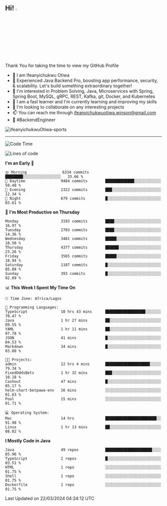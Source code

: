 <!-- BLOG-POST-LIST:START --><!-- BLOG-POST-LIST:END -->

## Hi! <img src="https://media.giphy.com/media/hvRJCLFzcasrR4ia7z/giphy.gif" width="4%"> 

Thank You for taking the time to view my GitHub Profile

- 👋 I am Ifeanyichukwu Otiwa
- 🚀 Experienced Java Backend Pro, boosting app performance, security, & scalability. Let's build something extraordinary together!
- 👀 I'm interested in Problem Solving, Java, Microservices with Spring, Spring Boot, MySQL, gRPC, REST, Kafka, git, Docker, and Kubernetes
- 🌱 I am a fast learner and I'm currently learning and improving my skills
- 💞️ I'm looking to collaborate on any interesting projects
- 📫 You can reach me through ifeanyichukwuotiwa.winson@gmail.com
- 🚀 #BackendEngineer

<p align="left" marginTop="10px"> <img src="https://komarev.com/ghpvc/?username=ifeanyichukwuOtiwa-sports&label=Profile%20views&color=0e75b6&style=for-the-badge" alt="ifeanyichukwuOtiwa-sports" /> </p>

***

<!--START_SECTION:waka-->
![Code Time](http://img.shields.io/badge/Code%20Time-2%2C330%20hrs%2038%20mins-blue)

![Lines of code](https://img.shields.io/badge/From%20Hello%20World%20I%27ve%20Written-4.3%20million%20lines%20of%20code-blue)

**I'm an Early 🐤** 

```text
🌞 Morning                6334 commits        ████████░░░░░░░░░░░░░░░░░   33.66 % 
🌆 Daytime                9484 commits        █████████████░░░░░░░░░░░░   50.40 % 
🌃 Evening                2322 commits        ███░░░░░░░░░░░░░░░░░░░░░░   12.34 % 
🌙 Night                  679 commits         █░░░░░░░░░░░░░░░░░░░░░░░░   03.61 % 
```
📅 **I'm Most Productive on Thursday** 

```text
Monday                   3193 commits        ████░░░░░░░░░░░░░░░░░░░░░   16.97 % 
Tuesday                  2703 commits        ████░░░░░░░░░░░░░░░░░░░░░   14.36 % 
Wednesday                3481 commits        █████░░░░░░░░░░░░░░░░░░░░   18.50 % 
Thursday                 4377 commits        ██████░░░░░░░░░░░░░░░░░░░   23.26 % 
Friday                   3565 commits        █████░░░░░░░░░░░░░░░░░░░░   18.94 % 
Saturday                 1107 commits        █░░░░░░░░░░░░░░░░░░░░░░░░   05.88 % 
Sunday                   393 commits         █░░░░░░░░░░░░░░░░░░░░░░░░   02.09 % 
```


📊 **This Week I Spent My Time On** 

```text
🕑︎ Time Zone: Africa/Lagos

💬 Programming Languages: 
TypeScript               10 hrs 43 mins      ██████████████████░░░░░░░   70.47 % 
Java                     1 hr 27 mins        ██░░░░░░░░░░░░░░░░░░░░░░░   09.55 % 
YAML                     1 hr 11 mins        ██░░░░░░░░░░░░░░░░░░░░░░░   07.78 % 
JSON                     41 mins             █░░░░░░░░░░░░░░░░░░░░░░░░   04.53 % 
Markdown                 34 mins             █░░░░░░░░░░░░░░░░░░░░░░░░   03.80 % 

🐱‍💻 Projects: 
admin                    12 hrs 4 mins       ████████████████████░░░░░   79.34 % 
FixedOddsBets            1 hr 32 mins        ███░░░░░░░░░░░░░░░░░░░░░░   10.18 % 
Cashout                  47 mins             █░░░░░░░░░░░░░░░░░░░░░░░░   05.17 % 
helm-chart-betpawa-env   16 mins             ░░░░░░░░░░░░░░░░░░░░░░░░░   01.83 % 
Pool                     15 mins             ░░░░░░░░░░░░░░░░░░░░░░░░░   01.71 % 

💻 Operating System: 
Mac                      14 hrs              ███████████████████████░░   91.98 % 
Linux                    1 hr 13 mins        ██░░░░░░░░░░░░░░░░░░░░░░░   08.02 % 
```

**I Mostly Code in Java** 

```text
Java                     49 repos            █████████████████████░░░░   85.96 % 
TypeScript               2 repos             █░░░░░░░░░░░░░░░░░░░░░░░░   03.51 % 
HTML                     1 repo              ░░░░░░░░░░░░░░░░░░░░░░░░░   01.75 % 
Shell                    1 repo              ░░░░░░░░░░░░░░░░░░░░░░░░░   01.75 % 
Dockerfile               1 repo              ░░░░░░░░░░░░░░░░░░░░░░░░░   01.75 % 
```




 Last Updated on 22/03/2024 04:24:12 UTC
<!--END_SECTION:waka-->

<!--
<p align="center">
![trophy](https://github-profile-trophy.vercel.app/?username=ifeanyichukwuOtiwa-sports&theme=onedark) (https://github.com/ryo-ma/github-profile-trophy)
</p>
-->

<!---
ifeanyi-otiwa/ifeanyi-otiwa is a ✨ special ✨ repository because its `README.md` (this file) appears on your GitHub profile.
You can click the Preview link to take a look at your changes.
--->
